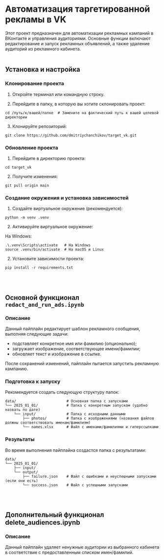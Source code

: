 # Автоматизация таргетированной рекламы в VK

Этот проект предназначен для автоматизации рекламных кампаний в ВКонтакте и управления аудиториями. Основные функции включают редактирование и запуск рекламных объявлений, а также удаление аудиторий из рекламного кабинета.
<br><br>

## Установка и настройка
### Клонирование проекта

1. Откройте терминал или командную строку.

2. Перейдите в папку, в которую вы хотите склонировать проект:
```
cd /путь/к/вашей/папке  # Замените на фактический путь к вашей целевой директории
```

3. Клонируйте репозиторий:
```
git clone https://github.com/dmitriychanchikov/target_vk.git
```

### Обновление проекта

1. Перейдите в директорию проекта:
```
cd target_vk
```
2. Получите изменения:
```
git pull origin main
```

### Создание окружения и установка зависимостей
1. Создайте виртуальное окружение (рекомендуется):
```
python -m venv .venv
```

2. Активируйте виртуальное окружение:

На Windows:
```
.\.venv\Scripts\activate   # На Windows
source .venv/bin/activate  # На macOS и Linux
```

2. Установите зависимости проекта:
```
pip install -r requirements.txt
```
<br><br>

## Основной функционал `redact_and_run_ads.ipynb`

### Описание

Данный пайплайн редактирует шаблон рекламного сообщения, выполняя следующие задачи:
- подставляет конкретное имя или фамилию (опционально); 
- загружает изображение, соответствующее имени/фамилии;
- обновляет текст и изображение в ссылке.

После сохранений изменений, пайплайн пытается запустить рекламную кампанию.

### Подготовка к запуску

Рекомендуется создать следующую структуру папок:
```
data/                       # Основная папка с запусками
└── 2025_01_01/             # Папка с конкретным запуском (удобно назвать по дате)
    └── input/              # Папка с исходными данными
        ├── photos/         # Папка с изображениями (названия файлов должны соответствовать именам/фамилиям)
        └── names.xlsx      # Файл с именами/фамилиями и гиперссылками
```

### Результаты 

Во время выполнения пайплайна создастся папка с результатами:
```
data/
└── 2025_01_01/
    ├── input/
    └── output/
        ├── failure.json    # Файл с ошибками и неуспешными запусками (если они есть)
        └── success.json    # Файл с успешными запусками
```
<br><br>

## Дополнительный функционал delete_audiences.ipynb

### Описание

Данный пайплайн удаляет ненужные аудитории из выбранного кабинета в соответствие с предоставленным списком имен/фамилий.
